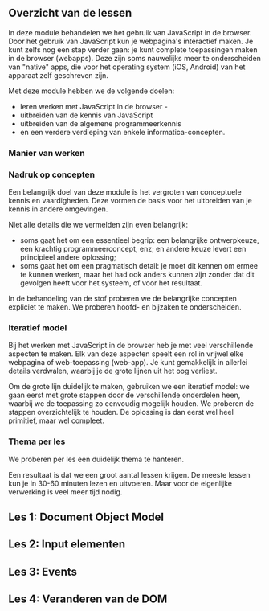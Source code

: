 ## Overzicht van de lessen

In deze module behandelen we het gebruik van JavaScript in de browser. Door het gebruik van JavaScript kun je webpagina's interactief maken. Je kunt zelfs nog een stap verder gaan: je kunt complete toepassingen maken in de browser (webapps). Deze zijn soms nauwelijks meer te onderscheiden van "native" apps, die voor het operating system (iOS, Android) van het apparaat zelf geschreven zijn.

Met deze module hebben we de volgende doelen:

* leren werken met JavaScript in de browser - 
* uitbreiden van de kennis van JavaScript
* uitbreiden van de algemene programmeerkennis
* en een verdere verdieping van enkele informatica-concepten.

### Manier van werken

### Nadruk op concepten

Een belangrijk doel van deze module is het vergroten van conceptuele kennis en vaardigheden. Deze vormen de basis voor het uitbreiden van je kennis in andere omgevingen.

Niet alle details die we vermelden zijn even belangrijk:

* soms gaat het om een essentieel begrip: een belangrijke ontwerpkeuze, een krachtig programmeerconcept, enz; en andere keuze levert een principieel andere oplossing;
* soms gaat het om een pragmatisch detail: je moet dit kennen om ermee te kunnen werken, maar het had ook anders kunnen zijn zonder dat dit gevolgen heeft voor het systeem, of voor het resultaat.

In de behandeling van de stof proberen we de belangrijke concepten expliciet te maken. We proberen hoofd- en bijzaken te onderscheiden.

### Iteratief model

Bij het werken met JavaScript in de browser heb je met veel verschillende aspecten te maken. Elk van deze aspecten speelt een rol in vrijwel elke webpagina of web-toepassing (web-app). Je kunt gemakkelijk in allerlei details verdwalen, waarbij je de grote lijnen uit het oog verliest.

Om de grote lijn duidelijk te maken, gebruiken we een iteratief model: we gaan eerst met grote stappen door de verschillende onderdelen heen, waarbij we de toepassing zo eenvoudig mogelijk houden. We proberen de stappen overzichtelijk te houden. De oplossing is dan eerst wel heel primitief, maar wel compleet.

### Thema per les

We proberen per les een duidelijk thema te hanteren. 

Een resultaat is dat we een groot aantal lessen krijgen. De meeste lessen kun je in 30-60 minuten lezen en uitvoeren. Maar voor de eigenlijke verwerking is veel meer tijd nodig.

## Les 1: Document Object Model


## Les 2: Input elementen

## Les 3: Events

## Les 4: Veranderen van de DOM

